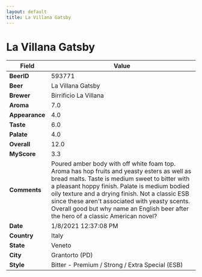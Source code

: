 ```yaml
---
layout: default
title: La Villana Gatsby
---
```


# La Villana Gatsby

| Field         | Value     |
|---------------|-----------|
| **BeerID** | 593771 |
| **Beer** | La Villana Gatsby |
| **Brewer** | Birrificio La Villana |
| **Aroma** | 7.0 |
| **Appearance** | 4.0 |
| **Taste** | 6.0 |
| **Palate** | 4.0 |
| **Overall** | 12.0 |
| **MyScore** | 3.3 |
| **Comments** | Poured amber body with off white foam top.  Aroma has hop fruits and yeasty esters  as well as bread malts. Taste is medium sweet to bitter with a pleasant hoppy finish. Palate is medium bodied oily texture and a drying finish. Not a classic ESB since these aren't associated with yeasty scents. Overall  good but why name an English  beer after the hero of a classic American novel? |
| **Date** | 1/8/2021 12:37:08 PM |
| **Country** | Italy |
| **State** | Veneto |
| **City** | Grantorto &#40;PD&#41; |
| **Style** | Bitter - Premium / Strong / Extra Special (ESB) |
